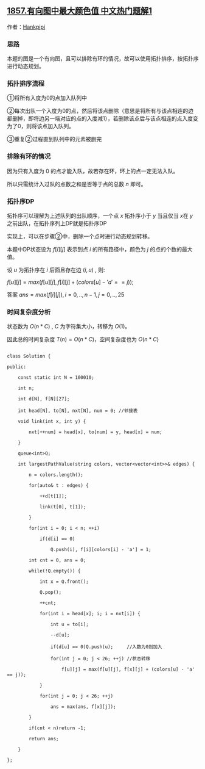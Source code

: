## [1857.有向图中最大颜色值 中文热门题解1](https://leetcode.cn/problems/largest-color-value-in-a-directed-graph/solutions/100000/tuo-bu-pai-xu-dong-tai-gui-hua-xiang-xi-b4try)

作者：[Hankpipi](https://leetcode.cn/u/Hankpipi)
### 思路

本题的图是一个有向图，且可以排除有环的情况，故可以使用拓扑排序，按拓扑序进行动态规划。



### 拓扑排序流程

①将所有入度为0的点加入队列中

②每次出队一个入度为0的点，然后将该点删除（意思是将所有与该点相连的边都删掉，即将边另一端对应的点的入度减1），若删除该点后与该点相连的点入度变为了0，则将该点加入队列。

③重复②过程直到队列中的元素被删完



### 排除有环的情况

因为只有入度为 0 的点才能入队，故若存在环，环上的点一定无法入队。

所以只需统计入过队的点数之和是否等于点的总数 $n$ 即可。



### 拓扑序DP
拓扑序可以理解为上述队列的出队顺序，一个点 $x$ 拓扑序小于 $y$ 当且仅当 $x$在 $y$ 之前出队，在拓扑序列上DP就是拓扑序DP

实现上，可以在步骤②中，删除一个点时进行动态规划转移。

本题中DP状态设为 $f[i][j]$ 表示到点 $i$ 的所有路径中，颜色为 $j$ 的点的个数的最大值。

设 $u$ 为拓扑序在 $i$ 后面且存在边 $(i,u)$ , 则:

 $f[u][j] = max(f[u][j], f[i][j] + (colors[u] - 'a' == j));$

答案 $ans = max(f[i][j]), i=0,..,n-1,j=0,..,25$



### 时间复杂度分析

状态数为 $O(n*C)$ , $C$ 为字符集大小，转移为 $O(1)$。

因此总的时间复杂度 $T(n) = O(n*C)$，空间复杂度也为 $O(n*C)$


```
class Solution {
public:
    const static int N = 100010;
    int n;
    int d[N], f[N][27];
    int head[N], to[N], nxt[N], num = 0; //邻接表
    void link(int x, int y) {
        nxt[++num] = head[x], to[num] = y, head[x] = num;
    }
    queue<int>Q;
    int largestPathValue(string colors, vector<vector<int>>& edges) {
        n = colors.length();
        for(auto& t : edges) {
            ++d[t[1]];
            link(t[0], t[1]);
        }
        for(int i = 0; i < n; ++i)
            if(d[i] == 0)
                Q.push(i), f[i][colors[i] - 'a'] = 1;
        int cnt = 0, ans = 0;
        while(!Q.empty()) {
            int x = Q.front();
            Q.pop();
            ++cnt;
            for(int i = head[x]; i; i = nxt[i]) {
                int u = to[i];
                --d[u];
                if(d[u] == 0)Q.push(u);     //入数为0则加入
                for(int j = 0; j < 26; ++j) //状态转移
                    f[u][j] = max(f[u][j], f[x][j] + (colors[u] - 'a' == j));
            }
            for(int j = 0; j < 26; ++j)
                ans = max(ans, f[x][j]);
        }
        if(cnt < n)return -1;
        return ans;
    }
};
```
